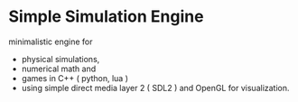 # Simple Simulation Engine
minimalistic engine for 
- physical simulations, 
- numerical math and 
- games in C++ ( python, lua ) 
- using simple direct media layer 2 ( SDL2 ) and OpenGL for visualization. 
